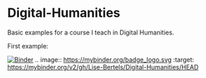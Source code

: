 # Digital-Humanities
Basic examples for a course I teach in Digital Humanities.

First example:

[![Binder](https://mybinder.org/badge_logo.svg)](https://mybinder.org/v2/gh/Lise-Bertels/Digital-Humanities/HEAD)
.. image:: https://mybinder.org/badge_logo.svg
 :target: https://mybinder.org/v2/gh/Lise-Bertels/Digital-Humanities/HEAD
